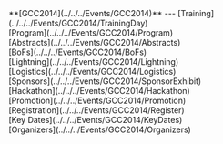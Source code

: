 <div class='linkbox'>
**[GCC2014](../../../Events/GCC2014)**
---
[Training](../../../Events/GCC2014/TrainingDay)<br />
[Program](../../../Events/GCC2014/Program)<br />
[Abstracts](../../../Events/GCC2014/Abstracts)<br />
[BoFs](../../../Events/GCC2014/BoFs)<br />
[Lightning](../../../Events/GCC2014/Lightning)<br />
[Logistics](../../../Events/GCC2014/Logistics)<br />
[Sponsors](../../../Events/GCC2014/SponsorExhibit)<br />
[Hackathon](../../../Events/GCC2014/Hackathon)<br />
[Promotion](../../../Events/GCC2014/Promotion)<br />
[Registration](../../../Events/GCC2014/Register)<br />
[Key Dates](../../../Events/GCC2014/KeyDates)<br />
[Organizers](../../../Events/GCC2014/Organizers)<br />
</div>
